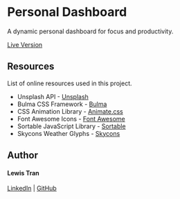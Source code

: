 # Personal Dashboard

A dynamic personal dashboard for focus and productivity.

[Live Version](https://lewtrn.github.io/dashboard/ "lewtrn.github.io")

## Resources

List of online resources used in this project.

- Unsplash API - [Unsplash](https://source.unsplash.com/ "unsplash.com")
- Bulma CSS Framework - [Bulma](https://bulma.io "bulma.io")
- CSS Animation Library - [Animate.css](https://daneden.github.io/animate.css/ "daneden.github.io")
- Font Awesome Icons - [Font Awesome](https://fontawesome.com/ "fontawesome.com")
- Sortable JavaScript Library - [Sortable](https://github.com/SortableJS/Sortable "github.com/sortable")
- Skycons Weather Glyphs - [Skycons](https://darkskyapp.github.io/skycons/ "darkskyapp.github.io/skycons")

## Author

#### Lewis Tran

[LinkedIn](https://www.linkedin.com/in/lewis-tran/ "linkedin.com/in/lewis-tran") | [GitHub](https://github.com/LewTrn "github.com/LewTrn")
